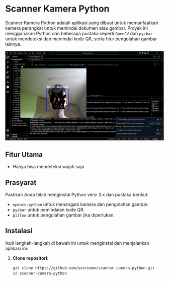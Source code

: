 # Scanner Kamera Python

Scanner Kamera Python adalah aplikasi yang dibuat untuk memanfaatkan kamera perangkat untuk memindai dokumen atau gambar. Proyek ini menggunakan Python dan beberapa pustaka seperti `OpenCV` dan `pyzbar` untuk mendeteksi dan memindai kode QR, serta fitur pengolahan gambar lainnya.

![Scanner Kamera Python](face1_scanner.png)

## Fitur Utama

- Hanya bisa mendeteksi wajah saja

## Prasyarat

Pastikan Anda telah menginstal Python versi 3.x dan pustaka berikut:
- `opencv-python` untuk menangani kamera dan pengolahan gambar.
- `pyzbar` untuk pemindaian kode QR.
- `pillow` untuk pengolahan gambar jika diperlukan.

## Instalasi

Ikuti langkah-langkah di bawah ini untuk menginstal dan menjalankan aplikasi ini:

1. **Clone repositori**:
   ```bash
   git clone https://github.com/username/scanner-camera-python.git
   cd scanner-camera-python
